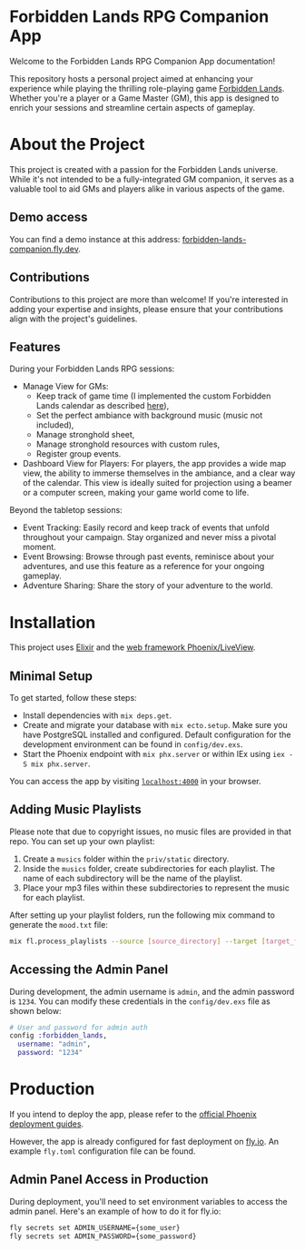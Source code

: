 # Forbidden Lands RPG Companion App

Welcome to the Forbidden Lands RPG Companion App documentation!

This repository hosts a personal project aimed at enhancing your experience while playing the thrilling role-playing game [Forbidden Lands](https://freeleaguepublishing.com/en/games/forbidden-lands/). Whether you're a player or a Game Master (GM), this app is designed to enrich your sessions and streamline certain aspects of gameplay.

# About the Project

This project is created with a passion for the Forbidden Lands universe. While it's not intended to be a fully-integrated GM companion, it serves as a valuable tool to aid GMs and players alike in various aspects of the game.

## Demo access

You can find a demo instance at this address: [forbidden-lands-companion.fly.dev](https://forbidden-lands-companion.fly.dev/en/).

## Contributions

Contributions to this project are more than welcome! If you're interested in adding your expertise and insights, please ensure that your contributions align with the project's guidelines.

## Features

During your Forbidden Lands RPG sessions:
- Manage View for GMs:
  - Keep track of game time (I implemented the custom Forbidden Lands calendar as described [here](https://www.darkforesttales.com/post/keeping-time-in-the-forbidden-lands)),
  - Set the perfect ambiance with background music (music not included),
  - Manage stronghold sheet,
  - Manage stronghold resources with custom rules,
  - Register group events.
- Dashboard View for Players: For players, the app provides a wide map view, the ability to immerse themselves in the ambiance, and a clear way of the calendar. This view is ideally suited for projection using a beamer or a computer screen, making your game world come to life.

Beyond the tabletop sessions:
- Event Tracking: Easily record and keep track of events that unfold throughout your campaign. Stay organized and never miss a pivotal moment.
- Event Browsing: Browse through past events, reminisce about your adventures, and use this feature as a reference for your ongoing gameplay.
- Adventure Sharing: Share the story of your adventure to the world.

# Installation

This project uses [Elixir](https://elixir-lang.org/) and the [web framework Phoenix/LiveView](https://www.phoenixframework.org/).

## Minimal Setup

To get started, follow these steps:

- Install dependencies with `mix deps.get`.
- Create and migrate your database with `mix ecto.setup`. Make sure you have PostgreSQL installed and configured. Default configuration for the development environment can be found in `config/dev.exs`.
- Start the Phoenix endpoint with `mix phx.server` or within IEx using `iex -S mix phx.server`.

You can access the app by visiting [`localhost:4000`](http://localhost:4000) in your browser.

## Adding Music Playlists

Please note that due to copyright issues, no music files are provided in that repo. You can set up your own playlist:

1. Create a `musics` folder within the `priv/static` directory.
2. Inside the `musics` folder, create subdirectories for each playlist. The name of each subdirectory will be the name of the playlist.
3. Place your mp3 files within these subdirectories to represent the music for each playlist.

After setting up your playlist folders, run the following mix command to generate the `mood.txt` file:

```bash
mix fl.process_playlists --source [source_directory] --target [target_file]
```

## Accessing the Admin Panel

During development, the admin username is `admin`, and the admin password is `1234`. You can modify these credentials in the `config/dev.exs` file as shown below:
``` elixir
# User and password for admin auth
config :forbidden_lands,
  username: "admin",
  password: "1234"
```

# Production

If you intend to deploy the app, please refer to the [official Phoenix deployment guides](https://hexdocs.pm/phoenix/deployment.html).

However, the app is already configured for fast deployment on [fly.io](https://fly.io/). An example `fly.toml` configuration file can be found.

## Admin Panel Access in Production

During deployment, you'll need to set environment variables to access the admin panel. Here's an example of how to do it for fly.io:
``` bash
fly secrets set ADMIN_USERNAME={some_user}
fly secrets set ADMIN_PASSWORD={some_password}
```
